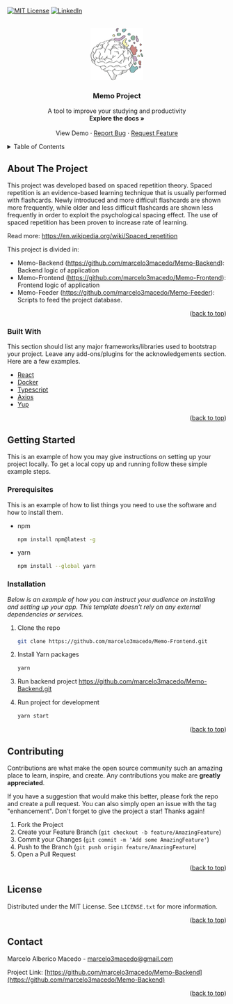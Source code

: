 [![MIT License][license-shield]][license-url]
[![LinkedIn][linkedin-shield]][linkedin-url]

<!-- PROJECT LOGO -->
<br />
<div align="center">
  <a href="https://github.com/marcelo3macedo/Memo-Frontend">
    <img src="public/logo.png" alt="Logo" width="120" height="120">
  </a>

  <h3 align="center">Memo Project</h3>

  <p align="center">
    A tool to improve your studying and productivity
    <br />
    <a><strong>Explore the docs »</strong></a>
    <br />
    <br />
    <a>View Demo</a>
    ·
    <a href="https://github.com/marcelo3macedo/Memo-Frontend/issues">Report Bug</a>
    ·
    <a href="https://github.com/marcelo3macedo/Memo-Frontend/issues">Request Feature</a>
  </p>
</div>


<!-- TABLE OF CONTENTS -->
<details>
  <summary>Table of Contents</summary>
  <ol>
    <li>
      <a href="#about-the-project">About The Project</a>
      <ul>
        <li><a href="#built-with">Built With</a></li>
      </ul>
    </li>
    <li>
      <a href="#getting-started">Getting Started</a>
      <ul>
        <li><a href="#prerequisites">Prerequisites</a></li>
        <li><a href="#installation">Installation</a></li>
      </ul>
    </li>
    <li><a href="#usage">Usage</a></li>
    <li><a href="#roadmap">Roadmap</a></li>
    <li><a href="#contributing">Contributing</a></li>
    <li><a href="#license">License</a></li>
    <li><a href="#contact">Contact</a></li>
    <li><a href="#acknowledgments">Acknowledgments</a></li>
  </ol>
</details>



<!-- ABOUT THE PROJECT -->
## About The Project

This project was developed based on spaced repetition theory.
Spaced repetition is an evidence-based learning technique that is usually performed with flashcards. 
Newly introduced and more difficult flashcards are shown more frequently, while older and less difficult flashcards are shown less frequently in order to exploit the psychological spacing effect. 
The use of spaced repetition has been proven to increase rate of learning.

Read more: https://en.wikipedia.org/wiki/Spaced_repetition

This project is divided in:
* Memo-Backend (https://github.com/marcelo3macedo/Memo-Backend): Backend logic of application 
* Memo-Frontend (https://github.com/marcelo3macedo/Memo-Frontend): Frontend logic of application
* Memo-Feeder (https://github.com/marcelo3macedo/Memo-Feeder): Scripts to feed the project database.

<p align="right">(<a href="#top">back to top</a>)</p>



### Built With

This section should list any major frameworks/libraries used to bootstrap your project. Leave any add-ons/plugins for the acknowledgements section. Here are a few examples.

* [React](https://pt-br.reactjs.org/)
* [Docker](https://www.docker.com/)
* [Typescript](https://www.typescriptlang.org/)
* [Axios](https://axios-http.com/docs/intro)
* [Yup](https://www.npmjs.com/package/yup)

<p align="right">(<a href="#top">back to top</a>)</p>



<!-- GETTING STARTED -->
## Getting Started

This is an example of how you may give instructions on setting up your project locally.
To get a local copy up and running follow these simple example steps.

### Prerequisites

This is an example of how to list things you need to use the software and how to install them.
* npm
  ```sh
  npm install npm@latest -g
  ```
* yarn
  ```sh
  npm install --global yarn
  ```
   

### Installation

_Below is an example of how you can instruct your audience on installing and setting up your app. This template doesn't rely on any external dependencies or services._

1. Clone the repo
   ```sh
   git clone https://github.com/marcelo3macedo/Memo-Frontend.git
   ```
2. Install Yarn packages
   ```sh
   yarn
   ```
3. Run backend project https://github.com/marcelo3macedo/Memo-Backend.git

4. Run project for development
   ```sh
   yarn start
   ```

<p align="right">(<a href="#top">back to top</a>)</p>




<!-- CONTRIBUTING -->
## Contributing

Contributions are what make the open source community such an amazing place to learn, inspire, and create. Any contributions you make are **greatly appreciated**.

If you have a suggestion that would make this better, please fork the repo and create a pull request. You can also simply open an issue with the tag "enhancement".
Don't forget to give the project a star! Thanks again!

1. Fork the Project
2. Create your Feature Branch (`git checkout -b feature/AmazingFeature`)
3. Commit your Changes (`git commit -m 'Add some AmazingFeature'`)
4. Push to the Branch (`git push origin feature/AmazingFeature`)
5. Open a Pull Request

<p align="right">(<a href="#top">back to top</a>)</p>



<!-- LICENSE -->
## License

Distributed under the MIT License. See `LICENSE.txt` for more information.

<p align="right">(<a href="#top">back to top</a>)</p>



<!-- CONTACT -->
## Contact

Marcelo Alberico Macedo - marcelo3macedo@gmail.com

Project Link: [https://github.com/marcelo3macedo/Memo-Backend](https://github.com/marcelo3macedo/Memo-Backend)

<p align="right">(<a href="#top">back to top</a>)</p>




<!-- MARKDOWN LINKS & IMAGES -->
<!-- https://www.markdownguide.org/basic-syntax/#reference-style-links -->
[contributors-shield]: https://img.shields.io/github/contributors/othneildrew/Best-README-Template.svg?style=for-the-badge
[contributors-url]: https://github.com/marcelo3macedo/Memo-Backend/graphs/contributors
[forks-shield]: https://img.shields.io/github/forks/othneildrew/Best-README-Template.svg?style=for-the-badge
[forks-url]: https://github.com/marcelo3macedo/Memo-Backend/network/members
[stars-shield]: https://img.shields.io/github/stars/othneildrew/Best-README-Template.svg?style=for-the-badge
[stars-url]: https://github.com/marcelo3macedo/Memo-Backend/stargazers
[issues-shield]: https://img.shields.io/github/issues/othneildrew/Best-README-Template.svg?style=for-the-badge
[issues-url]: https://github.com/marcelo3macedo/Memo-Backend/issues
[license-shield]: https://img.shields.io/github/license/othneildrew/Best-README-Template.svg?style=for-the-badge
[license-url]: https://github.com/marcelo3macedo/Memo-Backend/blob/master/LICENSE
[linkedin-shield]: https://img.shields.io/badge/-LinkedIn-black.svg?style=for-the-badge&logo=linkedin&colorB=555
[linkedin-url]: https://linkedin.com/in/marcelo-alberico-macedo-23639630
[product-screenshot]: images/logo.png
